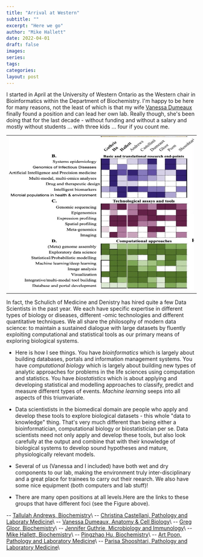 ```yaml
---
title: "Arrival at Western"
subtitle: ""
excerpt: "Here we go"
author: "Mike Hallett"
date: 2022-04-01
draft: false
images:
series:
tags:
categories:
layout: post
---
```


I started in April at the University of Western Ontario as the Western chair in Bioinformatics within the Department of Biochemistry. I'm happy to be here for many reasons, not the least of which is that my wife [Vanessa Dumeaux](https://lab-dumeaux.science/team/vanessa-dumeaux) finally found a position and can lead her own lab. Really though, she's been doing that for the last decade - without funding and without a salary and mostly without students ... with three kids ... four if you count me. 


<table width="90%"><tbody><tr><td>
<center><img src="/assets/images/life-data.jpeg" border="0" height="408" width="614"></center>
</td></tr></tbody></table>

In fact, the Schulich of Medicine and Denistry has hired quite a few Data Scientists in the past year. We each have specific expertise in different types of biology or diseases, different -omic technologies and different quantitative techniques.
We all share the philosophy of modern data science: to maintain a sustained dialogue with large datasets by fluently exploiting computational and statistical tools as our primary means of exploring biological systems.

- Here is how I see things. You have _bioinformatics_ which is largely about building databases,  portals and information management systems. You have _computational biology_ which is largely about building new types of analytic approaches for problems in the life sciences using computation and statistics. You have _biostatistics_ which is about applying and developing statistical and modelling approaches to classify, predict and measure different types of events. _Machine learning_ seeps into all aspects of this triumvariate.

- Data scientistists in the biomedical domain are people who apply and develop these tools to explore biological datasets - this whole "data to knowledge" thing. That's very much different than being either a   bioinformatician, computational biology or biostatistician per se. Data scientists need not only apply and develop these tools, but also look carefully at the output and combine that with their knowledge of biological systems to develop sound hypotheses and mature, physiologically relevant models. 

- Several of us (Vanessa and I included) have both wet and dry  components to our lab, making the environment truly inter-disciplinary and a great place for trainees to carry out their reearch. We also have some nice equipment (both computers and lab stuff)!


- There are many open positions at all levels.Here are the links to these groups that have different foci (see the Figure above).

-- [Tallulah Andrews, Biochemistry](https://www.schulich.uwo.ca/biochem/people/faculty/Andrews.html)\\
-- [Christina Castellani, Pathology and Laboraty Medicine](https://castellanilab.com/)\\
-- [Vanessa Dumeaux, Anatomy & Cell Biology](https://lab-dumeaux.science/)\\
-- [Greg Gloor, Biochemistry](https://gloorlab.github.io/)\\
-- [Jennifer Guthrie, Microbiology and Immunology](https://scholar.google.ca/citations?user=0sC2zvkAAAAJ&hl=en)\\
-- [Mike Hallett, Biochemistry](https://mikehallett.science)\\
-- [Pingzhao Hu, Biochemistry](http://www.hu-bioinformaticslab.org/)\\
-- [Art Poon, Pathology and Laboratory Medicine](https://www.schulich.uwo.ca/microbiologyandimmunology/people/Art%20Poon.html)\\
-- [Parisa Shooshtari, Pathology and Laboratory Medicine](https://shooshtarilab.com/)\\


